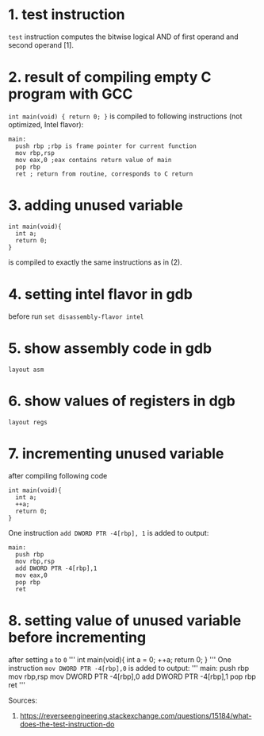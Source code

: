 # 1. test instruction
`test` instruction computes the bitwise logical AND of first operand and second operand [1].

# 2. result of compiling empty C program with GCC
`int main(void) { return 0; }`
is compiled to following instructions (not optimized, Intel flavor):
```
main:
  push rbp ;rbp is frame pointer for current function
  mov rbp,rsp 
  mov eax,0 ;eax contains return value of main
  pop rbp
  ret ; return from routine, corresponds to C return
```

# 3. adding unused variable
```
int main(void){
  int a;
  return 0;
}
```
is compiled to exactly the same instructions as in (2).

# 4. setting intel flavor in gdb
before run `set disassembly-flavor intel`

# 5. show assembly code in gdb
`layout asm`

# 6. show values of registers in dgb
`layout regs`

# 7. incrementing unused variable
after compiling following code
```
int main(void){
  int a;
  ++a;
  return 0;
}
```
One instruction `add DWORD PTR -4[rbp], 1` is added to output:
```
main:
  push rbp
  mov rbp,rsp
  add DWORD PTR -4[rbp],1
  mov eax,0
  pop rbp
  ret
```
# 8. setting value of unused variable before incrementing
after setting `a` to `0`
'''
int main(void){
  int a = 0;
  ++a;
  return 0;
}
'''
One instruction `mov DWORD PTR -4[rbp],0` is added to output:
'''
main:
  push rbp
  mov rbp,rsp
  mov DWORD PTR -4[rbp],0
  add DWORD PTR -4[rbp],1
  pop rbp
  ret
'''

Sources:
1. https://reverseengineering.stackexchange.com/questions/15184/what-does-the-test-instruction-do